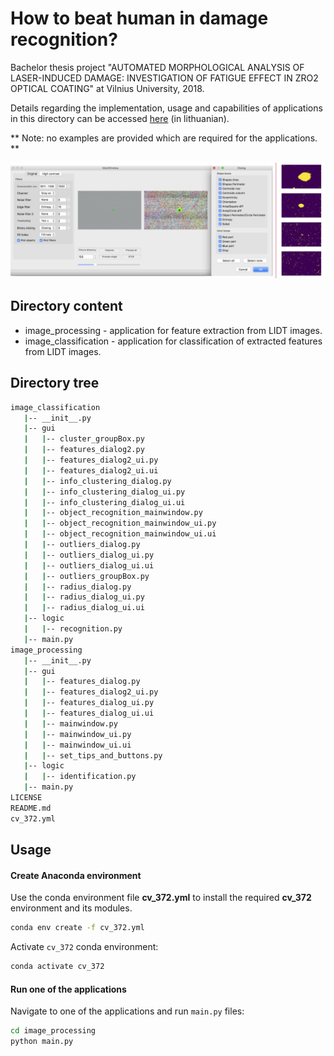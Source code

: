 # How to beat human in damage recognition?

Bachelor thesis project "AUTOMATED MORPHOLOGICAL ANALYSIS OF LASER-INDUCED DAMAGE:
INVESTIGATION OF FATIGUE EFFECT IN ZRO2 OPTICAL COATING" at Vilnius University, 2018.

Details regarding the implementation, usage and capabilities of applications in this directory can be accessed [here](https://docs.google.com/presentation/d/1SBlaLdjNwfMvd1MDDXGLrlrlZgE0Cdfuq1SQTEXR7vo/edit?usp=sharing) (in lithuanian).

** Note: no examples are provided which are required for the applications. **

![Alt text](gui_image.png?raw=true "Title")

## Directory content
* image_processing - application for feature extraction from LIDT images.
* image_classification  - application for classification of extracted features from LIDT images.


## Directory tree
```bash
image_classification
   |-- __init__.py
   |-- gui
   |   |-- cluster_groupBox.py
   |   |-- features_dialog2.py
   |   |-- features_dialog2_ui.py
   |   |-- features_dialog2_ui.ui
   |   |-- info_clustering_dialog.py
   |   |-- info_clustering_dialog_ui.py
   |   |-- info_clustering_dialog_ui.ui
   |   |-- object_recognition_mainwindow.py
   |   |-- object_recognition_mainwindow_ui.py
   |   |-- object_recognition_mainwindow_ui.ui
   |   |-- outliers_dialog.py
   |   |-- outliers_dialog_ui.py
   |   |-- outliers_dialog_ui.ui
   |   |-- outliers_groupBox.py
   |   |-- radius_dialog.py
   |   |-- radius_dialog_ui.py
   |   |-- radius_dialog_ui.ui
   |-- logic
   |   |-- recognition.py
   |-- main.py
image_processing
   |-- __init__.py
   |-- gui
   |   |-- features_dialog.py
   |   |-- features_dialog2_ui.py
   |   |-- features_dialog_ui.py
   |   |-- features_dialog_ui.ui
   |   |-- mainwindow.py
   |   |-- mainwindow_ui.py
   |   |-- mainwindow_ui.ui
   |   |-- set_tips_and_buttons.py
   |-- logic
   |   |-- identification.py
   |-- main.py
LICENSE
README.md
cv_372.yml
```
## Usage
#### Create Anaconda environment
Use the conda environment file **cv_372.yml** to install the required **cv_372** environment and its modules.

```bash
conda env create -f cv_372.yml
```
Activate `cv_372` conda environment:
```bash
conda activate cv_372
```

#### Run one of the applications
Navigate to one of the applications and run `main.py` files:
```bash
cd image_processing
python main.py
```
